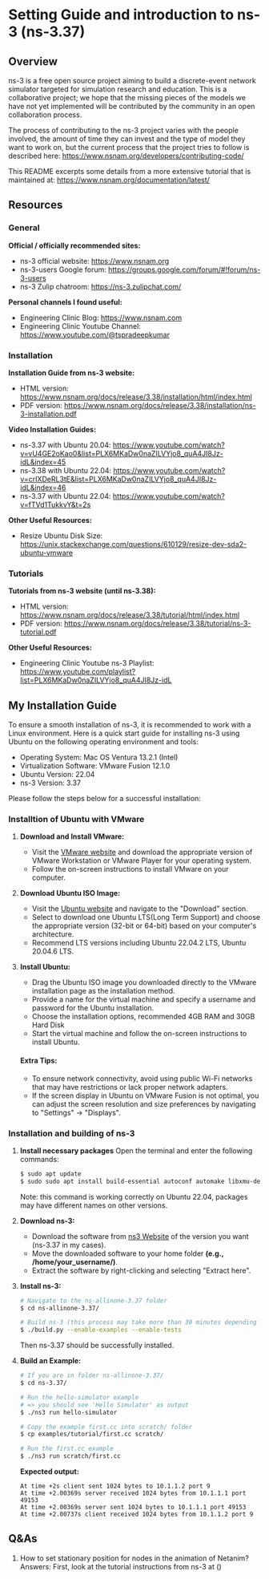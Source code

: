 # Setting Guide and introduction to ns-3 (ns-3.37) 
## Overview
ns-3 is a free open source project aiming to build a discrete-event network simulator targeted for simulation research and education. This is a collaborative project; we hope that the missing pieces of the models we have not yet implemented will be contributed by the community in an open collaboration process.

The process of contributing to the ns-3 project varies with the people involved, the amount of time they can invest and the type of model they want to work on, but the current process that the project tries to follow is described here: https://www.nsnam.org/developers/contributing-code/

This README excerpts some details from a more extensive tutorial that is maintained at: https://www.nsnam.org/documentation/latest/

## Resources
### General
**Official / officially recommended sites:**
- ns-3 official website: https://www.nsnam.org
- ns-3-users Google forum: https://groups.google.com/forum/#!forum/ns-3-users
- ns-3 Zulip chatroom: https://ns-3.zulipchat.com/

**Personal channels I found useful:**
- Engineering Clinic Blog: https://www.nsnam.com
- Engineering Clinic Youtube Channel: https://www.youtube.com/@tspradeepkumar


### Installation
**Installation Guide from ns-3 website:**
- HTML version: https://www.nsnam.org/docs/release/3.38/installation/html/index.html
- PDF version: https://www.nsnam.org/docs/release/3.38/installation/ns-3-installation.pdf

**Video Installation Guides:**
- ns-3.37 with Ubuntu 20.04: https://www.youtube.com/watch?v=vU4GE2oKao0&list=PLX6MKaDw0naZILVYjo8_quA4JI8Jz-idL&index=45
- ns-3.38 with Ubuntu 22.04: https://www.youtube.com/watch?v=crIXDeRL3tE&list=PLX6MKaDw0naZILVYjo8_quA4JI8Jz-idL&index=46
- ns-3.37 with Ubuntu 22.04: https://www.youtube.com/watch?v=fTVd1TukkvY&t=2s

**Other Useful Resources:**
- Resize Ubuntu Disk Size: https://unix.stackexchange.com/questions/610129/resize-dev-sda2-ubuntu-vmware

### Tutorials
**Tutorials from ns-3 website (until ns-3.38):**
- HTML version: https://www.nsnam.org/docs/release/3.38/tutorial/html/index.html
- PDF version: https://www.nsnam.org/docs/release/3.38/tutorial/ns-3-tutorial.pdf

**Other Useful Resources:**
- Engineering Clinic Youtube ns-3 Playlist: https://www.youtube.com/playlist?list=PLX6MKaDw0naZILVYjo8_quA4JI8Jz-idL



## My Installation Guide 
To ensure a smooth installation of ns-3, it is recommended to work with a Linux environment. Here is a quick start guide for installing ns-3 using Ubuntu on the following operating environment and tools:

* Operating System: Mac OS Ventura 13.2.1 (Intel)
* Virtualization Software: VMware Fusion 12.1.0
* Ubuntu Version: 22.04
* ns-3 Version: 3.37

Please follow the steps below for a successful installation:

### Installtion of Ubuntu with VMware
1. **Download and Install VMware:**
   - Visit the [VMware website](https://www.vmware.com/) and download the appropriate version of VMware Workstation or VMware Player for your operating system.
   - Follow the on-screen instructions to install VMware on your computer.

2. **Download Ubuntu ISO Image:**
   - Visit the [Ubuntu website](https://ubuntu.com/) and navigate to the "Download" section.
   - Select to download one Ubuntu LTS(Long Term Support) and choose the appropriate version (32-bit or 64-bit) based on your computer's architecture.
   - Recommend LTS versions including Ubuntu 22.04.2 LTS, Ubuntu 20.04.6 LTS. 
3. **Install Ubuntu:**
   - Drag the Ubuntu ISO image you downloaded directly to the VMware installation page as the installation method.
   - Provide a name for the virtual machine and specify a username and password for the Ubuntu installation.
   - Choose the installation options, recommended 4GB RAM and 30GB Hard Disk
   - Start the virtual machine and follow the on-screen instructions to install Ubuntu.

    #### Extra Tips:
    - To ensure network connectivity, avoid using public Wi-Fi networks that may have restrictions or lack proper network adapters.
    - If the screen display in Ubuntu on VMware Fusion is not optimal, you can adjust the screen resolution and size preferences by navigating to "Settings" -> "Displays".


### Installation and building of ns-3
1. **Install necessary packages**
    Open the terminal and enter the following commands:
    ```bash
    $ sudo apt update 
    $ sudo sudo apt install build-essential autoconf automake libxmu-dev g++ python3 python3-dev pkg-config sqlite3 cmake python3-setuptools git qtbase5-dev qtchooser qt5-qmake qtbase5-dev-tools gir1.2-goocanvas-2.0 python3-gi python3-gi-cairo python3-pygraphviz gir1.2-gtk-3.0 ipython3 openmpi-bin openmpi-common openmpi-doc libopenmpi-dev autoconf cvs bzr unrar gsl-bin libgsl-dev libgslcblas0 wireshark tcpdump sqlite sqlite3 libsqlite3-dev  libxml2 libxml2-dev libc6-dev libc6-dev-i386 libclang-dev llvm-dev automake python3-pip libxml2 libxml2-dev libboost-all-dev
    ```
    Note: this command is working correctly on Ubuntu 22.04, packages may have different names on other versions.

2. **Download ns-3:**
   - Download the software from [ns3 Website](https://nsnam.org ) of the version you want (ns-3.37 in my cases).
   - Move the downloaded software to your home folder **(e.g., /home/your_username/)**.
   - Extract the software by right-clicking and selecting "Extract here".

3. **Install ns-3:**
    ```bash
    # Navigate to the ns-allinone-3.37 folder
    $ cd ns-allinone-3.37/
    
    # Build ns-3 (this process may take more than 30 minutes depending on your system resources)
    $ ./build.py --enable-examples --enable-tests
    ```
    Then ns-3.37 should be successfully installed.

4. **Build an Example:**
    ```bash
    # If you are in folder ns-allinone-3.37/
    $ cd ns-3.37/
    
    # Run the hello-simulator example 
    # => you should see 'Hello Simulator' as output
    $ ./ns3 run hello-simulator
    
    # Copy the example first.cc into scratch/ folder
    $ cp examples/tutorial/first.cc scratch/
    
    # Run the first.cc example
    $ ./ns3 run scratch/first.cc
    ```
    **Expected output:**
    ```
    At time +2s client sent 1024 bytes to 10.1.1.2 port 9 
    At time +2.00369s server received 1024 bytes from 10.1.1.1 port 49153 
    At time +2.00369s server sent 1024 bytes to 10.1.1.1 port 49153 
    At time +2.00737s client received 1024 bytes from 10.1.1.2 port 9
    ```
    
## Q&As
1. How to set stationary position for nodes in the animation of Netanim?
   Answers:
   First, look at the tutorial instructions from ns-3 at ()
   
    
